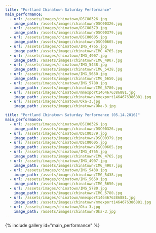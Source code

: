 ```yaml
---
title: "Portland Chinatown Saturday Performance"
main_performance:
  - url: /assets/images/chinatown/DSC00326.jpg
    image_path: /assets/images/chinatown/DSC00326.jpg
  - url: /assets/images/chinatown/DSC00379.jpg
    image_path: /assets/images/chinatown/DSC00379.jpg
  - url: /assets/images/chinatown/DSC00605.jpg
    image_path: /assets/images/chinatown/DSC00605.jpg
  - url: /assets/images/chinatown/IMG_4765.jpg
    image_path: /assets/images/chinatown/IMG_4765.jpg
  - url: /assets/images/chinatown/IMG_4907.jpg
    image_path: /assets/images/chinatown/IMG_4907.jpg
  - url: /assets/images/chinatown/IMG_5438.jpg
    image_path: /assets/images/chinatown/IMG_5438.jpg
  - url: /assets/images/chinatown/IMG_5650.jpg
    image_path: /assets/images/chinatown/IMG_5650.jpg
  - url: /assets/images/chinatown/IMG_5780.jpg
    image_path: /assets/images/chinatown/IMG_5780.jpg
  - url: /assets/images/chinatown/mmexport1464676386881.jpg
    image_path: /assets/images/chinatown/mmexport1464676386881.jpg
  - url: /assets/images/chinatown/Oka-3.jpg
    image_path: /assets/images/chinatown/Oka-3.jpg

title: "Portland Chinatown Saturday Performance (05.14.2016)"
main_performance:
  - url: /assets/images/chinatown/DSC00326.jpg
    image_path: /assets/images/chinatown/DSC00326.jpg
  - url: /assets/images/chinatown/DSC00379.jpg
    image_path: /assets/images/chinatown/DSC00379.jpg
  - url: /assets/images/chinatown/DSC00605.jpg
    image_path: /assets/images/chinatown/DSC00605.jpg
  - url: /assets/images/chinatown/IMG_4765.jpg
    image_path: /assets/images/chinatown/IMG_4765.jpg
  - url: /assets/images/chinatown/IMG_4907.jpg
    image_path: /assets/images/chinatown/IMG_4907.jpg
  - url: /assets/images/chinatown/IMG_5438.jpg
    image_path: /assets/images/chinatown/IMG_5438.jpg
  - url: /assets/images/chinatown/IMG_5650.jpg
    image_path: /assets/images/chinatown/IMG_5650.jpg
  - url: /assets/images/chinatown/IMG_5780.jpg
    image_path: /assets/images/chinatown/IMG_5780.jpg
  - url: /assets/images/chinatown/mmexport1464676386881.jpg
    image_path: /assets/images/chinatown/mmexport1464676386881.jpg
  - url: /assets/images/chinatown/Oka-3.jpg
    image_path: /assets/images/chinatown/Oka-3.jpg
---
```


{% include gallery id="main_performance" %}
